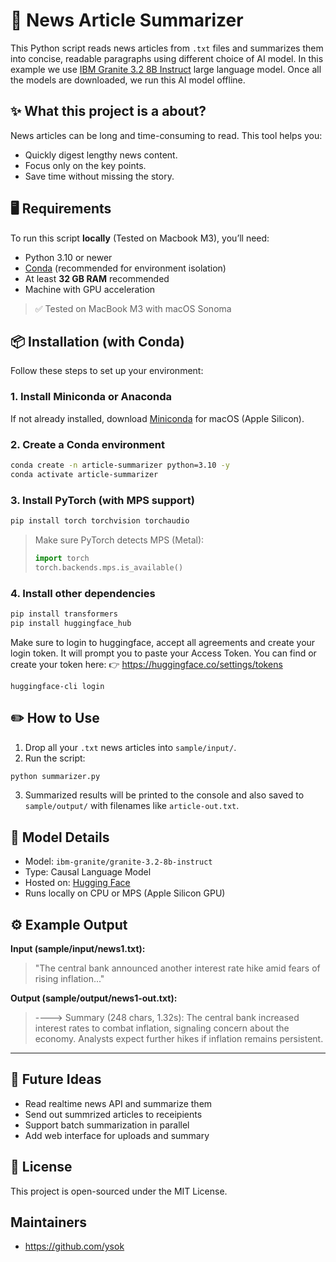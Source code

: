 
# 📰 News Article Summarizer

This Python script reads news articles from `.txt` files and summarizes them into concise, readable paragraphs using different choice of AI model. In this example we use [IBM Granite 3.2 8B Instruct](https://huggingface.co/ibm-granite/granite-3.2-8b-instruct) large language model. Once all the models are downloaded, we run this AI model offline.

## ✨ What this project is a about?

News articles can be long and time-consuming to read. This tool helps you:

- Quickly digest lengthy news content.
- Focus only on the key points.
- Save time without missing the story.

## 🖥️ Requirements

To run this script **locally** (Tested on Macbook M3), you’ll need:

- Python 3.10 or newer
- [Conda](https://docs.conda.io/en/latest/) (recommended for environment isolation)
- At least **32 GB RAM** recommended
- Machine with GPU acceleration

> ✅ Tested on MacBook M3 with macOS Sonoma

## 📦 Installation (with Conda)

Follow these steps to set up your environment:

### 1. Install Miniconda or Anaconda
If not already installed, download [Miniconda](https://docs.conda.io/en/latest/miniconda.html) for macOS (Apple Silicon).

### 2. Create a Conda environment
```bash
conda create -n article-summarizer python=3.10 -y
conda activate article-summarizer
````

### 3. Install PyTorch (with MPS support)

```bash
pip install torch torchvision torchaudio
```

> Make sure PyTorch detects MPS (Metal):
>
> ```python
> import torch
> torch.backends.mps.is_available()
> ```

### 4. Install other dependencies

```bash
pip install transformers
pip install huggingface_hub
```

Make sure to login to huggingface, accept all agreements and create your login token.
It will prompt you to paste your Access Token. You can find or create your token here:
👉 https://huggingface.co/settings/tokens
```
huggingface-cli login
```


## ✏️ How to Use

1. Drop all your `.txt` news articles into `sample/input/`.
2. Run the script:

```bash
python summarizer.py
```

3. Summarized results will be printed to the console and also saved to `sample/output/` with filenames like `article-out.txt`.

## 🧠 Model Details

* Model: `ibm-granite/granite-3.2-8b-instruct`
* Type: Causal Language Model
* Hosted on: [Hugging Face](https://huggingface.co/ibm-granite/granite-3.2-8b-instruct)
* Runs locally on CPU or MPS (Apple Silicon GPU)

## ⚙️ Example Output

**Input (sample/input/news1.txt):**

> "The central bank announced another interest rate hike amid fears of rising inflation..."

**Output (sample/output/news1-out.txt):**

> \----> Summary (248 chars, 1.32s):
> The central bank increased interest rates to combat inflation, signaling concern about the economy. Analysts expect further hikes if inflation remains persistent.

---

## 🚀 Future Ideas

* Read realtime news API and summarize them
* Send out summrized articles to receipients
* Support batch summarization in parallel
* Add web interface for uploads and summary

## 📖 License

This project is open-sourced under the MIT License.

## Maintainers
* https://github.com/ysok

